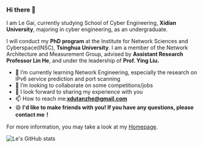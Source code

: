 ### Hi there 👋

I am Le Gai, currently studying School of Cyber Engineering, **Xidian University**, majoring in cyber engineering, as an undergraduate.

I will conduct my **PhD program** at the Institute for Network Sciences and Cyberspace(INSC), **Tsinghua University**. I am a member of the Network Architecture and Measurement Group, advised by **Assistant Research Professor Lin He**, and under the leadership of  **Prof. Ying Liu.** 

- 🌱 I’m currently learning Network Engineering, especially the research on IPv6 service prediction and port scanning
- 👯 I’m looking to collaborate on some competitions/jobs
- 💬 I look forward to sharing my experience with you
- 📫 How to reach me:**xdutanzhe@gmail.com**
- 😄 **I'd like to make friends with you! If you have any questions, please contact me！**

For more information, you may take a look at my [Homepage](https://xdugaile.github.io/).

![Le's GitHub stats](https://github-readme-stats.vercel.app/api?username=XDUgaile)


